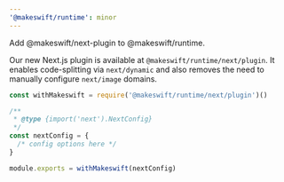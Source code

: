 ```yaml
---
'@makeswift/runtime': minor
---
```


Add @makeswift/next-plugin to @makeswift/runtime.

Our new Next.js plugin is available at `@makeswift/runtime/next/plugin`. It enables code-splitting
via `next/dynamic` and also removes the need to manually configure `next/image` domains.

```js
const withMakeswift = require('@makeswift/runtime/next/plugin')()

/**
 * @type {import('next').NextConfig}
 */
const nextConfig = {
  /* config options here */
}

module.exports = withMakeswift(nextConfig)
```
